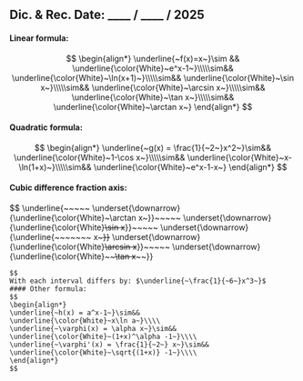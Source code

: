 ## Dic. & Rec. Date: \_\_\_\_ / \_\_\_\_ / 2025
#### Linear formula:
$$
\begin{align*}
\underline{~f(x)=x~}\sim &&
\underline{\color{White}~e^x-1~}\\\\\sim&&
\underline{\color{White}~\ln(x+1)~}\\\\\sim&&
\underline{\color{White}~\sin x~}\\\\\sim&&
\underline{\color{White}~\arcsin x~}\\\\\sim&&
\underline{\color{White}~\tan x~}\\\\\sim&&
\underline{\color{White}~\arctan x~}
\end{align*}
$$
#### Quadratic formula:
$$
\begin{align*}
\underline{~g(x) = \frac{1}{~2~}x^2~}\sim&&
\underline{\color{White}~1-\cos x~}\\\\\sim&&
\underline{\color{White}~x-\ln(1+x)~}\\\\\sim&&
\underline{\color{White}~e^x-1-x~}
\end{align*}
$$
#### Cubic difference fraction axis:
$$
\underline{~~~~~
	\underset{\downarrow}{\underline{\color{White}~\arctan x~}}~~~~~
	\underset{\downarrow}{\underline{\color{White}~~~~\sin x~~~~}}~~~~~
	\underset{\downarrow}{\underline{~~~~~~~ x~~~~~~~}}~~~~~~
	\underset{\downarrow}{\underline{\color{White}~~\arcsin x~~}}~~~~~
	\underset{\downarrow}{\underline{\color{White}~~~~\tan x~~~~}}
~~~~~}
$$
With each interval differs by: $\underline{~\frac{1}{~6~}x^3~}$
#### Other formula:
$$
\begin{align*}
\underline{~h(x) = a^x-1~}\sim&&
\underline{\color{White}~x\ln a~}\\\\
\underline{~\varphi(x) = \alpha x~}\sim&&
\underline{\color{White}~(1+x)^\alpha -1~}\\\\
\underline{~\varphi'(x) = \frac{1}{~2~} x~}\sim&&
\underline{\color{White}~\sqrt{(1+x)} -1~}\\\\
\end{align*}
$$